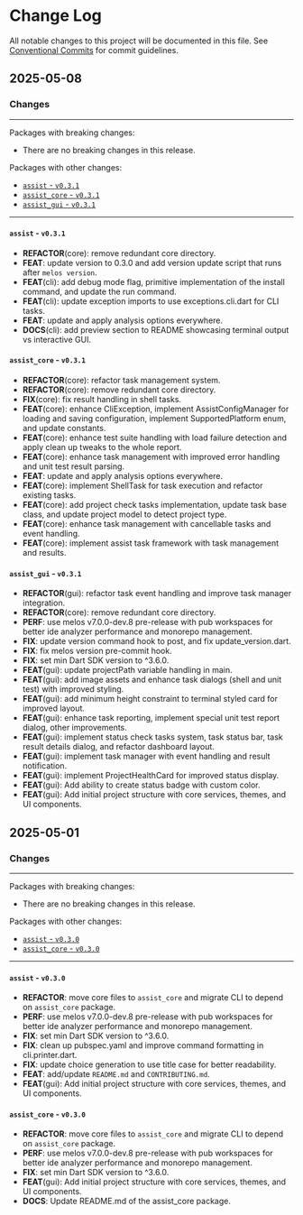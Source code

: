# Change Log

All notable changes to this project will be documented in this file.
See [Conventional Commits](https://conventionalcommits.org) for commit guidelines.

## 2025-05-08

### Changes

---

Packages with breaking changes:

 - There are no breaking changes in this release.

Packages with other changes:

 - [`assist` - `v0.3.1`](#assist---v031)
 - [`assist_core` - `v0.3.1`](#assist_core---v031)
 - [`assist_gui` - `v0.3.1`](#assist_gui---v031)

---

#### `assist` - `v0.3.1`

 - **REFACTOR**(core): remove redundant core directory.
 - **FEAT**: update version to 0.3.0 and add version update script that runs after `melos version`.
 - **FEAT**(cli): add debug mode flag, primitive implementation of the install command, and update the run command.
 - **FEAT**(cli): update exception imports to use exceptions.cli.dart for CLI tasks.
 - **FEAT**: update and apply analysis options everywhere.
 - **DOCS**(cli): add preview section to README showcasing terminal output vs interactive GUI.

#### `assist_core` - `v0.3.1`

 - **REFACTOR**(core): refactor task management system.
 - **REFACTOR**(core): remove redundant core directory.
 - **FIX**(core): fix result handling in shell tasks.
 - **FEAT**(core): enhance CliException, implement AssistConfigManager for loading and saving configuration, implement SupportedPlatform enum, and update constants.
 - **FEAT**(core): enhance test suite handling with load failure detection and apply clean up tweaks to the whole report.
 - **FEAT**(core): enhance task management with improved error handling and unit test result parsing.
 - **FEAT**: update and apply analysis options everywhere.
 - **FEAT**(core): implement ShellTask for task execution and refactor existing tasks.
 - **FEAT**(core): add project check tasks implementation, update task base class, and update project model to detect project type.
 - **FEAT**(core): enhance task management with cancellable tasks and event handling.
 - **FEAT**(core): implement assist task framework with task management and results.

#### `assist_gui` - `v0.3.1`

 - **REFACTOR**(gui): refactor task event handling and improve task manager integration.
 - **REFACTOR**(core): remove redundant core directory.
 - **PERF**: use melos v7.0.0-dev.8 pre-release with pub workspaces for better ide analyzer performance and monorepo management.
 - **FIX**: update version command hook to post, and fix update_version.dart.
 - **FIX**: fix melos version pre-commit hook.
 - **FIX**: set min Dart SDK version to ^3.6.0.
 - **FEAT**(gui): update projectPath variable handling in main.
 - **FEAT**(gui): add image assets and enhance task dialogs (shell and unit test) with improved styling.
 - **FEAT**(gui): add minimum height constraint to terminal styled card for improved layout.
 - **FEAT**(gui): enhance task reporting, implement special unit test report dialog, other improvements.
 - **FEAT**(gui): implement status check tasks system, task status bar, task result details dialog, and refactor dashboard layout.
 - **FEAT**(gui): implement task manager with event handling and result notification.
 - **FEAT**(gui): implement ProjectHealthCard for improved status display.
 - **FEAT**(gui): Add ability to create status badge with custom color.
 - **FEAT**(gui): Add initial project structure with core services, themes, and UI components.


## 2025-05-01

### Changes

---

Packages with breaking changes:

- There are no breaking changes in this release.

Packages with other changes:

- [`assist` - `v0.3.0`](#assist---v030)
- [`assist_core` - `v0.3.0`](#assist_core---v030)

---

#### `assist` - `v0.3.0`

- **REFACTOR**: move core files to `assist_core` and migrate CLI to depend on `assist_core` package.
- **PERF**: use melos v7.0.0-dev.8 pre-release with pub workspaces for better ide analyzer
  performance and monorepo management.
- **FIX**: set min Dart SDK version to ^3.6.0.
- **FIX**: clean up pubspec.yaml and improve command formatting in cli.printer.dart.
- **FIX**: update choice generation to use title case for better readability.
- **FEAT**: add/update `README.md` and `CONTRIBUTING.md`.
- **FEAT**(gui): Add initial project structure with core services, themes, and UI components.

#### `assist_core` - `v0.3.0`

- **REFACTOR**: move core files to `assist_core` and migrate CLI to depend on `assist_core` package.
- **PERF**: use melos v7.0.0-dev.8 pre-release with pub workspaces for better ide analyzer
  performance and monorepo management.
- **FIX**: set min Dart SDK version to ^3.6.0.
- **FEAT**(gui): Add initial project structure with core services, themes, and UI components.
- **DOCS**: Update README.md of the assist_core package.


